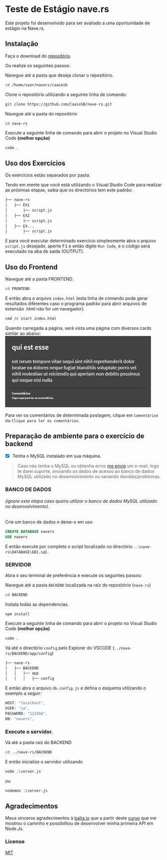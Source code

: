 # Teste de Estágio nave.rs

Este projeto foi desenvolvido para ser avaliado a uma oportunidade de estágio na Nave.rs.

## Instalação

Faça o download do [reposítório](href="/CaaioSB/nave-rs/archive/master.zip").

Ou realize os seguintes passos:

Navegue até a pasta que deseja clonar o repositório.
```bash
cd /home/user/navers/caaiosb
```
Clone o repositório utilizando a seguinte linha de comando:
```bash
git clone https://github.com/CaaioSB/nave-rs.git
```
Navegue até a pasta do repositório
```bash
cd nave-rs
```
Execute a seguinte linha de comando para abrir o projeto no Visual Studio Code **(melhor opção)**
```
code .
```

## Uso dos Exercícios
Os exercícios estão separados por pasta.

Tendo em mente que você está utilizando o Visual Studio Code para realizar as próximas etapas, saiba que os directórios tem este padrão:
```bash
├── nave-rs
│   ├── EX1
│       ├── script.js
│   ├── EX2
│       ├── script.js
│   ├── EX...
│       ├── script.js
```
E para você executar determinado exercício simplesmente abra o arquivo `script.js` desejado, aperte <kbd>F1</kbd> e então digite `Run Code`, e o código será executado na aba de saída (OUTPUT).

## Uso do Frontend

Navegue até a pasta FRONTEND.
```bash
cd FRONTEND
```
E então abra o arquivo `index.html` (esta linha de comando pode gerar resultados diferentes caso o programa padrão para abrir arquivos de extensão .html não for um navegador).
```bash
cmd /c start index.html
```
Quando carregada a página, será vista uma página com diversos cards similar ao abaixo:
![Layout](https://github.com/CaaioSB/nave-rs/blob/master/FRONTEND/layout.png)

Para ver os comentários de determinada postagem, clique em `Comentários` ou `Clique para ler os comentários`.

## Preparação de ambiente para o exercício de backend
- [x] Tenha o MySQL instalado em sua máquina.

> Caso não tenha o MySQL ou obtenha erros [me envie](mailto:caio_silvabatista@hotmail.com) um e-mail, logo te darei suporte, enviando os  dados de acesso ao banco de dados MySQL utilizado no desenvolvimento ou sanando dúvidas/problemas.

### BANCO DE DADOS 
###### (ignore esta etapa caso queira utilizar o banco de dados MySQL utilizado no desenvolvimento).

Crie um banco de dados e deixe-o em uso
```sql
CREATE DATABASE navers
USE navers
```
E então execute por completo o script localizado no directório `..\nave-rs\DATABASE\EB1.sql`.

### SERVIDOR

Abra o seu terminal de preferência e execute os seguintes passos:

Navegue até a pasta `BACKEND` localizada na raíz do repositório (`nave-rs`)
```bash
cd BACKEND
```
Instala todas as dependencias.
```node
npm install
```
Execute a seguinte linha de comando para abrir o projeto no Visual Studio Code **(melhor opção)**
```bash
code .
```
Vá até o directório `config` pelo Explorer do VSCODE (`../nave-rs/BACKEND/app/config`)
```bash
├── nave-rs
│   ├── BACKEND
│   │   ├── app
│   │   │   ├── config
```
E então abra o arquivo `db.config.js` e defina o esquema utilizando o exemplo a seguir:
```javascript
HOST: "localhost",
USER: "sa",
PASSWORD: "123456",
DB: "navers",
```

### Execute o servidor.
Vá até a pasta raíz do BACKEND
```bash
cd ../nave-rs/BACKEND
```
E então inicialize o servidor utilizando
```bash
node .\server.js
```
ou
```bash
nodemon .\server.js
```

## Agradecimentos
Meus sinceros agradecimentos à [balta.io](https://balta.io/) que a partir deste [curso](https://www.youtube.com/playlist?list=PLHlHvK2lnJndvvycjBqQAbgEDqXxKLoqn) que me mostrou o caminho e possibilitou de desenvolver minha primeira API em Node.Js.

### License
[MIT](https://choosealicense.com/licenses/mit/)
